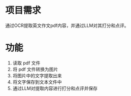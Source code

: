 # 项目需求

通过OCR提取英文作文pdf内容，并通过LLM对其打分和点评。

# 功能

1. 读取 pdf 文件
2. 将 pdf 文件转换为图片
3. 将图片中的文字提取出来
4. 将文字保存到文本文件中
5. 通过LLM对提取内容进行打分和点评并保存